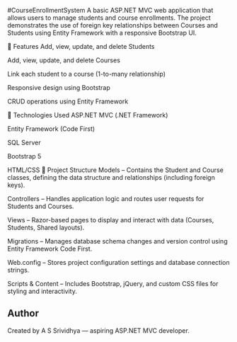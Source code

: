 #CourseEnrollmentSystem
A basic ASP.NET MVC web application that allows users to manage students and course enrollments. The project demonstrates the use of foreign key relationships between Courses and Students using Entity Framework with a responsive Bootstrap UI.

🔧 Features
Add, view, update, and delete Students

Add, view, update, and delete Courses

Link each student to a course (1-to-many relationship)

Responsive design using Bootstrap

CRUD operations using Entity Framework

🧱 Technologies Used
ASP.NET MVC (.NET Framework)

Entity Framework (Code First)

SQL Server

Bootstrap 5

HTML/CSS
📁 Project Structure
Models – Contains the Student and Course classes, defining the data structure and relationships (including foreign keys).

Controllers – Handles application logic and routes user requests for Students and Courses.

Views – Razor-based pages to display and interact with data (Courses, Students, Shared layouts).

Migrations – Manages database schema changes and version control using Entity Framework Code First.

Web.config – Stores project configuration settings and database connection strings.

Scripts & Content –  Includes Bootstrap, jQuery, and custom CSS files for styling and interactivity.

##  Author

Created by A S Srividhya — aspiring ASP.NET MVC developer.


